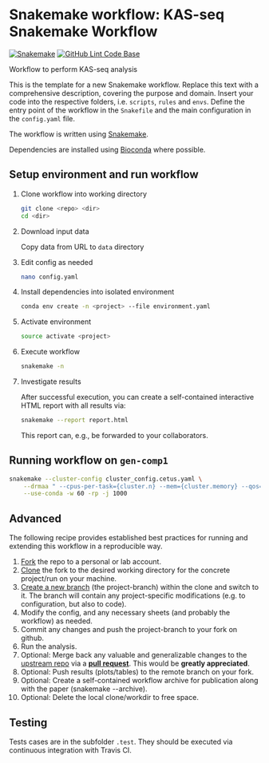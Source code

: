 # Snakemake workflow: KAS-seq Snakemake Workflow

[![Snakemake](https://img.shields.io/badge/snakemake-≥5.27.4-brightgreen.svg)](https://snakemake.bitbucket.io)
[![GitHub Lint Code Base](https://github.com/lparsons/kas-seq-workflow/workflows/Lint%20Code%20Base/badge.svg)](https://github.com/marketplace/actions/super-linter)

Workflow to perform KAS-seq analysis

This is the template for a new Snakemake workflow. Replace this text with a comprehensive description, covering the purpose and domain.
Insert your code into the respective folders, i.e. `scripts`, `rules` and `envs`. Define the entry point of the workflow in the `Snakefile` and the main configuration in the `config.yaml` file.

The workflow is written using [Snakemake](https://snakemake.readthedocs.io/).

Dependencies are installed using [Bioconda](https://bioconda.github.io/) where possible.

## Setup environment and run workflow

1. Clone workflow into working directory

    ```bash
    git clone <repo> <dir>
    cd <dir>
    ```

2. Download input data

    Copy data from URL to `data` directory

3. Edit config as needed

    ```bash
    nano config.yaml
    ```

4. Install dependencies into isolated environment

    ```bash
    conda env create -n <project> --file environment.yaml
    ```

5. Activate environment

    ```bash
    source activate <project>
    ```

6. Execute workflow

    ```bash
    snakemake -n
    ```

7. Investigate results

    After successful execution, you can create a self-contained interactive HTML report with all results via:

    ```bash
    snakemake --report report.html
    ```

    This report can, e.g., be forwarded to your collaborators.


## Running workflow on `gen-comp1`

```bash
snakemake --cluster-config cluster_config.cetus.yaml \
    --drmaa " --cpus-per-task={cluster.n} --mem={cluster.memory} --qos={cluster.qos}" \
    --use-conda -w 60 -rp -j 1000
```

## Advanced

The following recipe provides established best practices for running and extending this workflow in a reproducible way.

1. [Fork](https://help.github.com/en/articles/fork-a-repo) the repo to a personal or lab account.
2. [Clone](https://help.github.com/en/articles/cloning-a-repository) the fork to the desired working directory for the concrete project/run on your machine.
3. [Create a new branch](https://git-scm.com/docs/gittutorial#_managing_branches) (the project-branch) within the clone and switch to it. The branch will contain any project-specific modifications (e.g. to configuration, but also to code).
4. Modify the config, and any necessary sheets (and probably the workflow) as needed.
5. Commit any changes and push the project-branch to your fork on github.
6. Run the analysis.
7. Optional: Merge back any valuable and generalizable changes to the [upstream repo](https://github.com/lparsons/kas-seq-snakemake-workflow) via a [**pull request**](https://help.github.com/en/articles/creating-a-pull-request). This would be **greatly appreciated**.
8. Optional: Push results (plots/tables) to the remote branch on your fork.
9. Optional: Create a self-contained workflow archive for publication along with the paper (snakemake --archive).
10. Optional: Delete the local clone/workdir to free space.

## Testing

Tests cases are in the subfolder `.test`. They should be executed via continuous integration with Travis CI.
